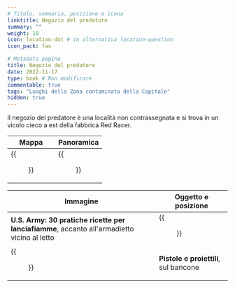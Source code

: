 ```yaml
---
# Titolo, sommario, posizione e icona
linktitle: Negozio del predatore
summary: ""
weight: 10
icon: location-dot # in alternativa location-question
icon_pack: fas

# Metadata pagina
title: Negozio del predatore
date: 2022-11-17
type: book # Non modificare
commentable: true
tags: "Luoghi della Zona contaminata della Capitale"
hidden: true
---
```




Il negozio del predatore è una località non contrassegnata e si trova in un vicolo cieco a est della fabbrica Red Racer.

| Mappa                                      | Panoramica                             |
| ------------------------------------------ | -------------------------------------- |
| {{<figure src="fo3/RR_raider_camp_map.webp">}} | {{<figure src="fo3/RR_raider_camp.webp">}} |

| Immagine                                                                                    | Oggetto e posizione                            |
| ------------------------------------------------------------------------------------------- | ---------------------------------------------- |
| **U.S. Army: 30 pratiche ricette per lanciafiamme**, accanto all'armadietto vicino al letto | {{<figure src="fo3/USA_30_HFR_Raider_shop.webp">}} |
| {{<figure src="fo3/FO3_GAB_Raider_Shop.webp">}}                                                 | **Pistole e proiettili**, sul bancone          |

